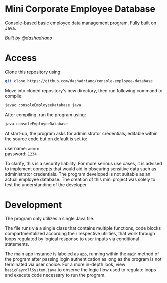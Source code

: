 # Mini Corporate Employee Database
Console-based basic employee data management program. Fully built on Java.

<em>Built by [@dashadriano](https://https://github.com/dashadriano)</em>

# Access
Clone this repository using:

```bash
git clone https://github.com/dashadriano/console-employee-database
```

Move into cloned repository's new directory, then run following command to complie:

```bash
javac consoleEmployeeDatabase.java
```

After compiling, run the program using:

```bash
java consoleEmployeeDatabase
```

At start-up, the program asks for administrator credentials, editable within the source code but on default is set to: 

username: `admin`<br>
password: `1234`

To clarify, this is a security liability. For more serious use cases, it is advised to implement concepts that would aid in obscuring sensitive data such as administrator credentials. The program developed is not suitable as an actual employee database. The creation of this mini project was solely to test the understanding of the developer.

# Development
The program only utilizes a single Java file. 

The file runs via a single class that contains multiple functions, code blocks compartmentalized according their respective utilities, that work through loops regulated by logical response to user inputs via conditional statements.

The main app instance is labeled as `app`, running within the `main` method of the program after passing login authentication as long as the program is not terminated via user choice. For a more in-depth look, view `basicPayrollSystem.java` to observe the logic flow used to regulate loops and execute code necessary to run the program.
